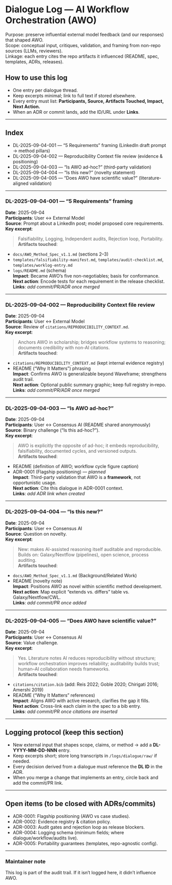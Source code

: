 # Dialogue Log — AI Workflow Orchestration (AWO)

Purpose: preserve influential external model feedback (and our responses) that shaped AWO.  
Scope: conceptual input, critiques, validation, and framing from non-repo sources (LLMs, reviewers).  
Linkage: each entry cites the repo artifacts it influenced (README, spec, templates, ADRs, releases).

## How to use this log
- One entry per dialogue thread.  
- Keep excerpts minimal; link to full text if stored elsewhere.  
- Every entry must list: **Participants, Source, Artifacts Touched, Impact, Next Action.**  
- When an ADR or commit lands, add the ID/URL under **Links**.

---

## Index
- DL-2025-09-04-001 — “5 Requirements” framing (LinkedIn draft prompt → method pillars)  
- DL-2025-09-04-002 — Reproducibility Context file review (evidence & positioning)  
- DL-2025-09-04-003 — “Is AWO ad-hoc?” (third-party validation)  
- DL-2025-09-04-004 — “Is this new?” (novelty statement)  
- DL-2025-09-04-005 — “Does AWO have scientific value?” (literature-aligned validation)

---

### DL-2025-09-04-001 — “5 Requirements” framing
**Date**: 2025-09-04  
**Participants**: User ↔ External Model  
**Source**: Prompt about a LinkedIn post; model proposed core requirements.  
**Key excerpt**:  
> Falsifiability, Logging, Independent audits, Rejection loop, Portability.  
**Artifacts touched**:  
- `docs/AWO_Method_Spec_v1.1.md` (sections 2–3)  
- `templates/falsifiability-manifest.md`, `templates/audit-checklist.md`, `templates/worklog-entry.md`  
- `logs/README.md` (schema)  
**Impact**: Became AWO’s five non-negotiables; basis for conformance.  
**Next action**: Encode tests for each requirement in the release checklist.  
**Links**: _add commit/PR/ADR once merged_

---

### DL-2025-09-04-002 — Reproducibility Context file review
**Date**: 2025-09-04  
**Participants**: User ↔ External Model  
**Source**: Review of `citations/REPRODUCIBILITY_CONTEXT.md`.  
**Key excerpt**:  
> Anchors AWO in scholarship; bridges workflow systems to reasoning; documents credibility with non-AI citations.  
**Artifacts touched**:  
- `citations/REPRODUCIBILITY_CONTEXT.md` (kept internal evidence registry)  
- README (“Why It Matters”) phrasing  
**Impact**: Confirms AWO is generalizable beyond Waveframe; strengthens audit trail.  
**Next action**: Optional public summary graphic; keep full registry in‐repo.  
**Links**: _add commit/PR/ADR once merged_

---

### DL-2025-09-04-003 — “Is AWO ad-hoc?”
**Date**: 2025-09-04  
**Participants**: User ↔ Consensus AI (README shared anonymously)  
**Source**: Binary challenge (“Is this ad-hoc?”).  
**Key excerpt**:  
> AWO is explicitly the opposite of ad-hoc; it embeds reproducibility, falsifiability, documented cycles, and versioned outputs.  
**Artifacts touched**:  
- README (definition of AWO; workflow cycle figure caption)  
- ADR-0001 (Flagship positioning) — _planned_  
**Impact**: Third-party validation that AWO is a **framework**, not opportunistic usage.  
**Next action**: Cite this dialogue in ADR-0001 context.  
**Links**: _add ADR link when created_

---

### DL-2025-09-04-004 — “Is this new?”
**Date**: 2025-09-04  
**Participants**: User ↔ Consensus AI  
**Source**: Question on novelty.  
**Key excerpt**:  
> New: makes AI-assisted reasoning itself auditable and reproducible.  
> Builds on: Galaxy/Nextflow (pipelines), open science, process auditing.  
**Artifacts touched**:  
- `docs/AWO_Method_Spec_v1.1.md` (Background/Related Work)  
- README (novelty note)  
**Impact**: Positions AWO as novel within scientific method development.  
**Next action**: Map explicit “extends vs. differs” table vs. Galaxy/Nextflow/CWL.  
**Links**: _add commit/PR once added_

---

### DL-2025-09-04-005 — “Does AWO have scientific value?”
**Date**: 2025-09-04  
**Participants**: User ↔ Consensus AI  
**Source**: Value challenge.  
**Key excerpt**:  
> Yes. Literature notes AI reduces reproducibility without structure; workflow orchestration improves reliability; auditability builds trust; human–AI collaboration needs frameworks.  
**Artifacts touched**:  
- `citations/citation.bib` (add: Reis 2022; Goble 2020; Chirigati 2016; Amershi 2019)  
- README (“Why It Matters” references)  
**Impact**: Aligns AWO with active research, clarifies the gap it fills.  
**Next action**: Cross-link each claim in the spec to a bib entry.  
**Links**: _add commit/PR once citations are inserted_

---

## Logging protocol (keep this section)
- New external input that shapes scope, claims, or method → add a **DL-YYYY-MM-DD-NNN** entry.  
- Keep excerpts short; store long transcripts in `/logs/dialogue/raw/` if needed.  
- Every decision derived from a dialogue must reference the **DL ID** in the ADR.  
- When you merge a change that implements an entry, circle back and add the commit/PR link.

---

## Open items (to be closed with ADRs/commits)
- ADR-0001: Flagship positioning (AWO vs case studies).  
- ADR-0002: Evidence registry & citation policy.  
- ADR-0003: Audit gates and rejection loop as release blockers.  
- ADR-0004: Logging schema (minimum fields; where dialogue/workflow/audits live).  
- ADR-0005: Portability guarantees (templates, repo-agnostic config).

---

### Maintainer note
This log is part of the audit trail. If it isn’t logged here, it didn’t influence AWO.
